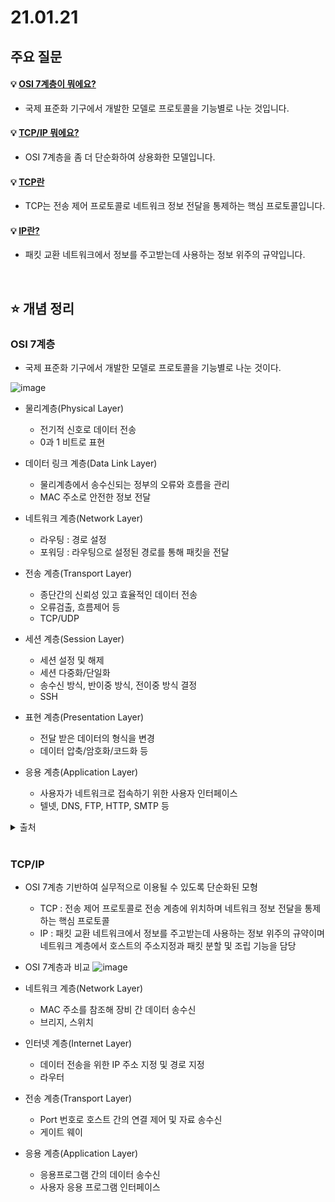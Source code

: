 # 21.01.21

## 주요 질문

#### 💡 [OSI 7계층이 뭐에요?](#osi-7계층)
   * 국제 표준화 기구에서 개발한 모델로 프로토콜을 기능별로 나눈 것입니다.
   
#### 💡 [TCP/IP 뭐에요?](#tcpip)
   * OSI 7계층을 좀 더 단순화하여 상용화한 모델입니다.

#### 💡 [TCP란](#tcpip)
   * TCP는 전송 제어 프로토콜로 네트워크 정보 전달을 통제하는 핵심 프로토콜입니다.

#### 💡 [IP란?](#tcpip)
   * 패킷 교환 네트워크에서 정보를 주고받는데 사용하는 정보 위주의 규약입니다.


<br/>

## ⭐ 개념 정리

### OSI 7계층
   * 국제 표준화 기구에서 개발한 모델로 프로토콜을 기능별로 나눈 것이다.

   ![image](https://user-images.githubusercontent.com/36289638/105379074-d3c4e480-5c4f-11eb-8952-81bff28808c2.png)

   * 물리계층(Physical Layer)
      * 전기적 신호로 데이터 전송
      * 0과 1 비트로 표현

   * 데이터 링크 계층(Data Link Layer)
      * 물리계층에서 송수신되는 정부의 오류와 흐름을 관리
      * MAC 주소로 안전한 정보 전달

   * 네트워크 계층(Network Layer)
      * 라우팅 : 경로 설정
      * 포워딩 : 라우팅으로 설정된 경로를 통해 패킷을 전달

   * 전송 계층(Transport Layer)
      * 종단간의 신뢰성 있고 효율적인 데이터 전송
      * 오류검출, 흐름제어 등
      * TCP/UDP

   * 세션 계층(Session Layer)
      * 세션 설정 및 해제
      * 세션 다중화/단일화
      * 송수신 방식, 반이중 방식, 전이중 방식 결정
      * SSH

   * 표현 계층(Presentation Layer)
      * 전달 받은 데이터의 형식을 변경
      * 데이터 압축/암호화/코드화 등

   * 응용 계층(Application Layer)
      * 사용자가 네트워크로 접속하기 위한 사용자 인터페이스
      * 텔넷, DNS, FTP, HTTP, SMTP 등



   <details markdown="1">
    <summary>출처</summary>
    <!--summary 아래 빈칸 공백 두고 내용을 적는공간-->
    <p>https://adrian0220.tistory.com/84</p>
  </details>

<br/>

### TCP/IP
   * OSI 7계층 기반하여 실무적으로 이용될 수 있도록 단순화된 모형
      * TCP : 전송 제어 프로토콜로 전송 계층에 위치하며 네트워크 정보 전달을 통제하는 핵심 프로토콜
      * IP : 패킷 교환 네트워크에서 정보를 주고받는데 사용하는 정보 위주의 규약이며 네트워크 계층에서 호스트의 주소지정과 패킷 분할 및 조립 기능을 담당
   * OSI 7계층과 비교
   ![image](https://user-images.githubusercontent.com/36289638/105438345-2630f000-5ca6-11eb-87be-63b558b8416a.png)

   * 네트워크 계층(Network Layer)
      * MAC 주소를 참조해 장비 간 데이터 송수신
      * 브리지, 스위치

   * 인터넷 계층(Internet Layer)
      * 데이터 전송을 위한 IP 주소 지정 및 경로 지정
      * 라우터

   * 전송 계층(Transport Layer)
      * Port 번호로 호스트 간의 연결 제어 및 자료 송수신
      * 게이트 웨이

   * 응용 계층(Application Layer)
      * 응용프로그램 간의 데이터 송수신
      * 사용자 응용 프로그램 인터페이스

<br/>
